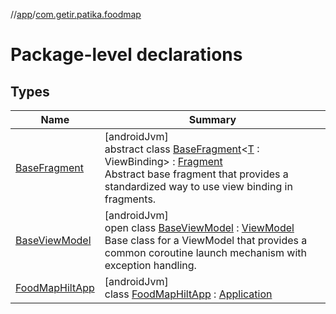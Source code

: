 //[app](../../index.md)/[com.getir.patika.foodmap](index.md)

# Package-level declarations

## Types

| Name | Summary |
|---|---|
| [BaseFragment](-base-fragment/index.md) | [androidJvm]<br>abstract class [BaseFragment](-base-fragment/index.md)&lt;[T](-base-fragment/index.md) : ViewBinding&gt; : [Fragment](https://developer.android.com/reference/kotlin/androidx/fragment/app/Fragment.html)<br>Abstract base fragment that provides a standardized way to use view binding in fragments. |
| [BaseViewModel](-base-view-model/index.md) | [androidJvm]<br>open class [BaseViewModel](-base-view-model/index.md) : [ViewModel](https://developer.android.com/reference/kotlin/androidx/lifecycle/ViewModel.html)<br>Base class for a ViewModel that provides a common coroutine launch mechanism with exception handling. |
| [FoodMapHiltApp](-food-map-hilt-app/index.md) | [androidJvm]<br>class [FoodMapHiltApp](-food-map-hilt-app/index.md) : [Application](https://developer.android.com/reference/kotlin/android/app/Application.html) |
